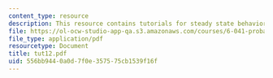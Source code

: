 ```yaml
---
content_type: resource
description: This resource contains tutorials for steady state behavior and absorption  probabilities.
file: https://ol-ocw-studio-app-qa.s3.amazonaws.com/courses/6-041-probabilistic-systems-analysis-and-applied-probability-spring-2006/556bb9440a0d7f0e357575cb1539f16f_tut12.pdf
file_type: application/pdf
resourcetype: Document
title: tut12.pdf
uid: 556bb944-0a0d-7f0e-3575-75cb1539f16f
---
```

